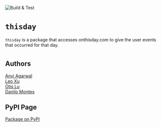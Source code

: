 <!-- [![Open in Visual Studio Code](https://classroom.github.com/assets/open-in-vscode-c66648af7eb3fe8bc4f294546bfd86ef473780cde1dea487d3c4ff354943c9ae.svg)](https://classroom.github.com/online_ide?assignment_repo_id=9089656&assignment_repo_type=AssignmentRepo) -->
![Build & Test](https://github.com/software-students-fall2022/python-package-exercise-project-3-team-2/actions/workflows/build.yaml/badge.svg)

# `thisday`

`thisday` is a package that accesses onthisday.com to give the user events that occurred for that day.

#

## Authors

[Anvi Agarwal](https://github.com/agarwalanvi01) \
[Leo Xu](https://github.com/Leo6016) \
[Otis Lu](https://github.com/OtisL99) \
[Danilo Montes](https://github.com/danilo-montes)

## PyPI Page
[Package on PyPI]()
